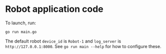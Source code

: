 # Robot application code

To launch, run:

```
go run main.go
```

The default robot `device_id` is `Robot-1` and `log_server` is `http://127.0.0.1:8000`. See `go run main --help` for how to configure these.
